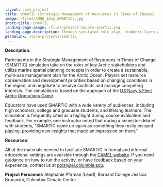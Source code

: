 ```yaml
---
layout: core_project 
title: SMARTIC (Strategic Management of Resources in Times of Change) 
image: /files/AMNH_1Day_SMARTIC3.jpg
short-title: SMARTIC 
landing-page-image: /files/project-square-smartic.png
landing-page-description: Through simulated role play, students learn about the opportunities and risks facing key stakeholders in a rapidly changing Arctic.
permalink: /core-projects/smartic
---
```


**Description:**

Participants in the Strategic Management of Resources in Times of Change (SMARTIC) simulation take on the roles of key Arctic stakeholders and utilize marine spatial planning concepts in order to create a sustainable, multi-use management plan for the Arctic Ocean.  Players set resource conservation and development priorities based on changing conditions in the region, and negotiate to resolve conflicts and manage competing interests. The simulation is based on the approach of the [US Navy's Fleet Arctic Operations Game](https://www.usnwc.edu/getattachment/Research---Gaming/War-Gaming/Documents/Publications/Game-Reports/FAOG-Game-Report-Final.pdf).

Educators have used SMARTIC with a wide vareity of audiences, including high schoolers, college and graduate students, and lifelong learners. The simulation is frequently cited as a highlight during course evaluation and feedback. For example, one instructor noted that during a semester debrief with students, "SMARTIC came up again as something they really enjoyed playing, providing new insights that made an impression on them."

**Resources:**

All of the materials needed to facilitate SMARTIC in formal and informal educational settings are available through the [CAMEL website](http://camelclimatechange.org/camel/activities/Game_SMARTIC_Arctic_Case_Study).  If you need guidance on how to run the activity, or have feedback based on your experience, contact us at polar@ei.columbia.edu.

**Project Personnel:**
Stephanie Pfirman (Lead), Barnard College
Jessica Brunacini, Columbia Climate Center
